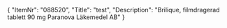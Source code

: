 {
  "ItemNr": "088520",
  "Title": "test",
  "Description": "Brilique, filmdragerad tablett 90 mg Paranova Läkemedel AB"
}